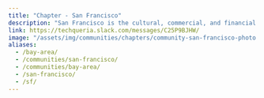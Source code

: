 ```yaml
---
title: "Chapter - San Francisco"
description: "San Francisco is the cultural, commercial, and financial center of Northern California."
link: https://techqueria.slack.com/messages/C25P9BJHW/
image: "/assets/img/communities/chapters/community-san-francisco-photo.jpeg"
aliases:
  - /bay-area/
  - /communities/san-francisco/
  - /communities/bay-area/
  - /san-francisco/
  - /sf/
---
```

